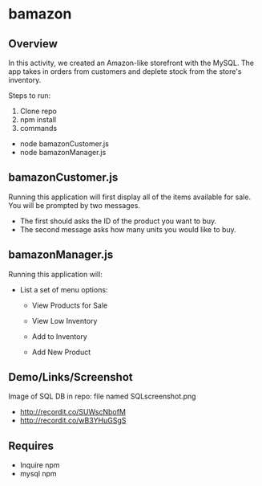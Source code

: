 # bamazon

## Overview

In this activity, we created an Amazon-like storefront with the MySQL. The app takes in orders from customers and deplete stock from the store's inventory. 

Steps to run:
1) Clone repo 
2) npm install 
3) commands 
* node bamazonCustomer.js
* node bamazonManager.js

## bamazonCustomer.js
Running this application will first display all of the items available for sale.
You will be prompted by two messages.

   * The first should asks the ID of the product you want to buy.
   * The second message asks how many units you would like to buy.

## bamazonManager.js
Running this application will:

  * List a set of menu options:

    * View Products for Sale
    
    * View Low Inventory
    
    * Add to Inventory
    
    * Add New Product

## Demo/Links/Screenshot
Image of SQL DB in repo: file named SQLscreenshot.png
* http://recordit.co/SUWscNbofM
* http://recordit.co/wB3YHuGSgS
## Requires

* Inquire npm 
* mysql npm
